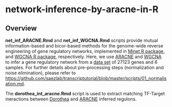 # network-inference-by-aracne-in-R

## Overview


**net_inf_ARACNE.Rmd** and **net_inf_WGCNA.Rmd** scripts provide mutual information-based and bicor-based methods for the genome-wide reverse engineering of gene regulatory networks, implemented in [Minet R package](https://bmcbioinformatics.biomedcentral.com/articles/10.1186/1471-2105-9-461), and [WGCNA R package](https://horvath.genetics.ucla.edu/html/CoexpressionNetwork/Rpackages/WGCNA/), respectively. Here, we use [ARACNE](https://bmcbioinformatics.biomedcentral.com/articles/10.1186/1471-2105-7-S1-S7) and [WGCNA](https://horvath.genetics.ucla.edu/html/CoexpressionNetwork/Rpackages/WGCNA/) to infer a gene regulatory network from a [data set](https://www.ncbi.nlm.nih.gov/geo/query/acc.cgi?acc=GSE119931) of 27123 genes and 6 samples. For further details about pre-processing steps (normalization and noise elimination), please refer to https://github.com/saezlab/transcriptutorial/blob/master/scripts/01_normalisation.md.

The **dorothea_int_aracne.Rmd** script is used to extract matching TF-Target ineractions between [Dorothea](https://bioconductor.org/packages/release/data/experiment/html/dorothea.html) and [ARACNE](https://bmcbioinformatics.biomedcentral.com/articles/10.1186/1471-2105-7-S1-S7) inferred regulons.

